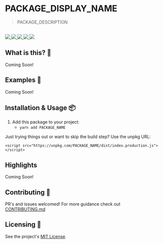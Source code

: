 # PACKAGE_DISPLAY_NAME

<blockquote>PACKAGE_DESCRIPTION</blockquote>

<br />

<a href="https://www.npmjs.com/package/PACKAGE_NAME">
  <img src="https://img.shields.io/npm/v/PACKAGE_NAME.svg">
</a>
<a href="https://github.com/tatethurston/PACKAGE_NAME/blob/master/LICENSE">
  <img src="https://img.shields.io/npm/l/PACKAGE_NAME.svg">
</a>
<a href="https://bundlephobia.com/result?p=PACKAGE_NAME">
  <img src="https://img.shields.io/bundlephobia/minzip/PACKAGE_NAME">
</a>
<a href="https://www.npmjs.com/package/PACKAGE_NAME">
  <img src="https://img.shields.io/npm/dy/PACKAGE_NAME.svg">
</a>
<a href="https://github.com/tatethurston/PACKAGE_NAME/actions/workflows/ci.yml">
  <img src="https://github.com/tatethurston/PACKAGE_NAME/actions/workflows/ci.yml/badge.svg">
</a>

## What is this? 🧐

Coming Soon!

## Examples 🚀

Coming Soon!

## Installation & Usage 📦

1. Add this package to your project:
   - `yarn add PACKAGE_NAME`

Just trying things out or want to skip the build step? Use the unpkg URL:

```
<script src="https://unpkg.com/PACKAGE_NAME/dist/index.production.js"></script>
```

## Highlights

Coming Soon!

## Contributing 👫

PR's and issues welcomed! For more guidance check out [CONTRIBUTING.md](https://github.com/tatethurston/PACKAGE_NAME/blob/master/CONTRIBUTING.md)

## Licensing 📃

See the project's [MIT License](https://github.com/tatethurston/PACKAGE_NAME/blob/master/LICENSE).
